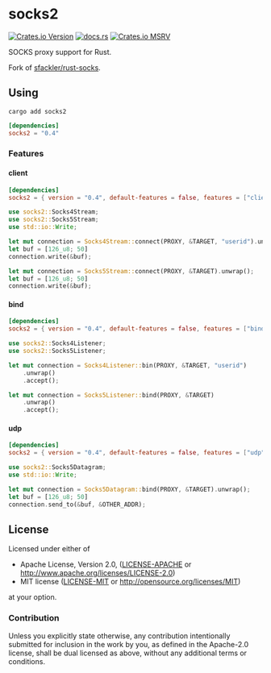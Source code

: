 # socks2

[![Crates.io Version](https://img.shields.io/crates/v/socks2?style=flat-square&color=blue)](https://crates.io/crates/socks2)
[![docs.rs](https://img.shields.io/docsrs/socks2?style=flat-square)](https://docs.rs/socks2)
[![Crates.io MSRV](https://img.shields.io/crates/msrv/socks2?style=flat-square)](https://www.rust-lang.org/tools/install)

SOCKS proxy support for Rust.

Fork of [sfackler/rust-socks](https://github.com/sfackler/rust-socks).

## Using

```cargo add socks2```

```toml
[dependencies]
socks2 = "0.4"
```

### Features

#### client

```toml
[dependencies]
socks2 = { version = "0.4", default-features = false, features = ["client"] }
```

```rust
use socks2::Socks4Stream;
use socks2::Socks5Stream;
use std::io::Write;

let mut connection = Socks4Stream::connect(PROXY, &TARGET, "userid").unwrap();
let buf = [126_u8; 50]
connection.write(&buf);

let mut connection = Socks5Stream::connect(PROXY, &TARGET).unwrap();
let buf = [126_u8; 50]
connection.write(&buf);
```

#### bind

```toml
[dependencies]
socks2 = { version = "0.4", default-features = false, features = ["bind"] }
```

```rust
use socks2::Socks4Listener;
use socks2::Socks5Listener;

let mut connection = Socks4Listener::bin(PROXY, &TARGET, "userid")
    .unwrap()
    .accept();

let mut connection = Socks5Listener::bind(PROXY, &TARGET)
    .unwrap()
    .accept();
```

#### udp

```toml
[dependencies]
socks2 = { version = "0.4", default-features = false, features = ["udp"] }
```

```rust
use socks2::Socks5Datagram;
use std::io::Write;

let mut connection = Socks5Datagram::bind(PROXY, &TARGET).unwrap();
let buf = [126_u8; 50]
connection.send_to(&buf, &OTHER_ADDR);
```

## License

Licensed under either of

 * Apache License, Version 2.0, ([LICENSE-APACHE](LICENSE-APACHE) or http://www.apache.org/licenses/LICENSE-2.0)
 * MIT license ([LICENSE-MIT](LICENSE-MIT) or http://opensource.org/licenses/MIT)

at your option.

### Contribution

Unless you explicitly state otherwise, any contribution intentionally
submitted for inclusion in the work by you, as defined in the Apache-2.0
license, shall be dual licensed as above, without any additional terms or
conditions.
